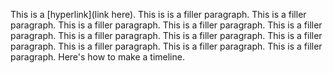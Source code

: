This is a [hyperlink](link here). This is is a filler paragraph. This is a filler paragraph. This is a filler paragraph. This is a filler paragraph. This is a filler paragraph. This is a filler paragraph. This is a filler paragraph. This is a filler paragraph. This is a filler paragraph. This is a filler paragraph. This is a filler paragraph. Here's how to make a timeline.
<param ve-iframe
	   src="https://cdn.knightlab.com/libs/timeline3/latest/embed/index.html?source=v2%3A2PACX-1vQMz3EW2fUxsrzyUrvzyLepPl_mUF4wqXLb4j_TtWol82YBzJhkP-e_0MdtOx4u8EhVE9fgb5b7mRqU&font=Default&lang=en&initial_zoom=2&width=100%25&height=650">